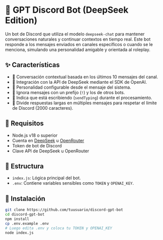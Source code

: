 # 🤖 GPT Discord Bot (DeepSeek Edition)

Un bot de Discord que utiliza el modelo `deepseek-chat` para mantener conversaciones naturales y continuar contextos en tiempo real. Este bot responde a los mensajes enviados en canales específicos o cuando se le menciona, simulando una personalidad amigable y orientada al roleplay.

## ✨ Características

- 💬 Conversación contextual basada en los últimos 10 mensajes del canal.
- 🤖 Integración con la API de DeepSeek mediante el SDK de OpenAI.
- 🧠 Personalidad configurable desde el mensaje del sistema.
- 🔁 Ignora mensajes con un prefijo (`!`) y los de otros bots.
- 📡 Indica que está escribiendo (`sendTyping`) durante el procesamiento.
- 🧵 Divide respuestas largas en múltiples mensajes para respetar el límite de Discord (2000 caracteres).

## 🔧 Requisitos

- Node.js v18 o superior
- Cuenta en [DeepSeek](https://deepseek.com) u [OpenRouter](https://openrouter.ai)
- Token de bot de Discord
- Clave API de DeepSeek u OpenRouter

## 📁 Estructura

- `index.js`: Lógica principal del bot.
- `.env`: Contiene variables sensibles como `TOKEN` y `OPENAI_KEY`.

## 🚀 Instalación

```bash
git clone https://github.com/tuusuario/discord-gpt-bot
cd discord-gpt-bot
npm install
cp .env.example .env
# Luego edita .env y coloca tu TOKEN y OPENAI_KEY
node index.js
```

